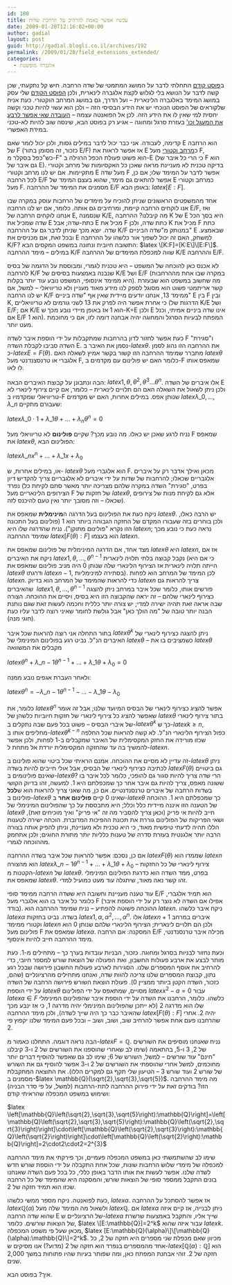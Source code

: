 ```yaml
---
id: 180
title: עכשיו אפשר באמת להרחיב על הרחבת שדות
date: 2009-01-28T12:16:02+00:00
author: gadial
layout: post
guid: http://gadial.blogli.co.il/archives/192
permalink: /2009/01/28/field_extensions_extended/
categories:
  - אלגברה מופשטת
---
```

ב[פוסט קודם](http://www.gadial.net/?p=177) התחלתי לדבר על המושג המתמטי של שדה הרחבה. חיש קל נתקעתי, שכן קשה לדבר על הנושא בלי לגלוש לקצת אלגברה לינארית, ולכן [הפוסט הקודם](http://www.gadial.net/?p=178) שלי עסק במושג המימד באלגברה הלינארית &#8211; ועל הדרך, גם במושג המרחב הוקטורי. כעת אניח שלקוראים של הפוסט הנוכחי יש את הידע הבסיסי הזה &#8211; ולכן הוא עשוי להיות טכני וקשה יחסית למי שאין לו את הידע הזה. לכן אל הפואנטה עצמה &#8211; [העובדה שאי אפשר לרבע את המעגל וכו'](http://he.wikipedia.org/wiki/%D7%94%D7%91%D7%A2%D7%99%D7%95%D7%AA_%D7%94%D7%92%D7%90%D7%95%D7%9E%D7%98%D7%A8%D7%99%D7%95%D7%AA_%D7%A9%D7%9C_%D7%99%D7%9E%D7%99_%D7%A7%D7%93%D7%9D) בעזרת סרגל ומחוגה &#8211; אגיע רק בפוסט הבא, שינסה שוב להיות לא-טכני במידת האפשרי.

קדימה, לעבודה. אני כבר יכול לדבר במילים גסות, ולכן יכול לומר שאם E הוא הרחבה של F (כזכור, זה מסומן בתור E/F) אז אפשר לראות את E כ[מרחב וקטורי](http://he.wikipedia.org/wiki/%D7%9E%D7%A8%D7%97%D7%91_%D7%95%D7%A7%D7%98%D7%95%D7%A8%D7%99) מעל F, כש"כפל בסקלר מ-F" הוא פשוט פעולת הכפל הרגילה ב-E (כי הרי כל איבר של F הוא גם איבר של E). בדיקה טכנית לא מעניינת מראה שאכן כל האקסיומות של מרחב וקטורי מתקיימות. אם יש לנו מרחב וקטורי E מעל שדה F אפשר לדבר על המימד שלו; אם כן, לכל הרחבה E/F אפשר להתאים גם מימד, שהוא בעצם המימד של E כמרחב וקטורי מעל F. מסמנים את המימד של ההרחבה E/F באופן הבא: $latex [E:F]$.

אחד מהמשפטים הראשונים שניתן להוכיח על מימדים של הרחבות עוסק במקרה שבו אנו לוקחים הרחבה קיימת, ומרחיבים גם אותה. כלומר, אם יש לנו הרחבה E/F, ואז אנחנו לוקחים הרחבה של E, שנסמנה K/E, מה קיבלנו? ההרחבה K של E היא בסך הכל שדה שמכיל את E כתת-שדה; אבל E מכיל את F כתת שדה, ולכן K מכיל את F כתת שדה. יוצא מכך שניתן לדבר גם על ההרחבה K/F במנותק מ"שדה הביניים" E שבאמצע. ובכל זאת, אם מכניסים את E למשחק, האם זה יכול לשפוך אור כלשהו על ההרחבה K/F? התשובה חיובית ונתונה במשפט המקסים הבא: $latex \[K:F]=[K:E\]\[E:F\]$. במילים &#8211; מימד ההרחבה K/F שווה למכפלת המימדים של ההרחבה K/E וההרחבה E/F.

לא אכנס כאן להוכחה של המשפט &#8211; היא טכנית לגמרי, ומבוססת על הדגמה של בסיס להרחבה K/F שנבנה באמצעות בסיסים של K/E ושל E/F (במקרה שבו אחת מההרחבות היא ממימד אינסופי, המשפט נובע עוד יותר בקלות). מה שחשוב במשפט הוא שבעזרת קשר אריתמטי פשוט הוא מסוגל לספק לנו מידע מאוד מעניין ולא טריוויאלי &#8211; למשל, אם יש לנו הרחבה K/F ממימד 13, אנחנו יודעים מיידית שאין אף "שדה ביניים" E בין F ובין K, כי אחרת אפשר היה לפרק את 13 לשני גורמים לא טריוויאליים (הדרגות של K/E ושל E/F; אם K/E הוא 1 אז באופן מיידי נובע מכך ש-K=E ולכן E אינו שדה ביניים אמיתי, וכנל אם E/F הוא 1). המפתח לבעיות הסרגל והמחוגה יהיה אבחנה דומה לזו, אם כי מחוכמת מעט יותר.

כעת אפשר לחזור לדון בהרחבות שמתקבלות על ידי הוספת איבר לשדה F ו"סגירת" השדה סביבו לקבלת השדה E. נסמן את האיבר ב-$latex \theta$. את ההרחבה הזו נהוג לסמן כ-$latex E=F(\theta)$. מתברר שמימד ההרחבה הזו קשור בקשר אמיץ לשאלה האם $latex \theta$ אלגברי או טרנסצנדנטי מעל F, כלומר האם יש פולינום עם מקדמים ב-F שמאפס אותו לו לאו.

הבה ונתבונן על קבוצת האיברים הבאה: $latex 1,\theta,\theta^2,\theta^3\dots\theta^n$. אלו איברים של השדה E ולכן ניתן לשאול את השאלה האם הם תלויים לינארית &#8211; כלומר, אם קיים צירוף לינארי לא טריוויאלי שמקדמיו ב-F שנותן אפס. במילים אחרות, האם יש מקדמים $latex \lambda\_0,\dots,\lambda\_n$ שעבורם מתקיים:

$latex \lambda\_0\cdot 1+\lambda\_1\theta+\dots+\lambda_n\theta^n=0$

נניח לרגע שאכן יש כאלו. מה נובע מכך? שקיים **פולינום** לא טריוויאלי מעל F שמאפס את $latex \theta$, הפולינום הבא:

$latex \lambda\_nx^n+\dots+\lambda\_1x+\lambda_0$

או, במילים אחרות, ש- $latex \theta$ הוא אלגברי מעל F. מכאן ואילך אדבר רק על איברים אלגבריים שכאלו; להרחבות של שדות על ידי איברים לא אלגבריים צריך להקדיש דיון נפרד (בפרט, "סגירת" השדה במקרה שלהם מצריכה יותר מאשר סתם לקיחת כל הצירופים הלינאריים מעל F של חזקות של $latex \theta$, אלא גם לקיחת מנות של צירופים שכאלו &#8211; וזה מסובך יותר ואין טעם להיכנס לזה).

ניקח כעת את הפולינום בעל הדרגה ה**מינימלית** שמאפס את $latex \theta$. יש הרבה כאלו, ולכן בוחרים בזה שעבורו המקדם של החזקה הגבוהה ביותר הוא 1 (פולינום בעל התכונה הזו נקרא "פולינום מתוקן"). נניח שהדרגה שלו היא $latex n$; נראה כעת כי נובע מכך שמימד ההרחבה $latex [F(\theta):F]$ הוא בעצמו $latex n$.

מצד אחד, אם הדרגה המינימלית של פולינום שמאפס את $latex \theta$ היא $latex n$, אז אם ניקח את האיברים $latex 1,\theta,\dots,\theta^{n-1}$ נקבל קבוצה בלתי תלויה לינארית (כי אם היא הייתה תלויה לינארית אז הצירוף הלינארי שלה שנותן 0 היה מניב פולינום שמאפס את $latex \theta$ ודרגתו $latex n-1$, בסתירה למינימליות). לכן המימד של המרחב הוא לפחות $latex n$. כדי להראות שהמימד של המרחב הוא בדיוק $latex n$ צריך להראות גם שהאיברים  $latex 1,\theta,\dots,\theta^{n-1}$ פורשים אותו, כלומר שכל איבר במרחב ניתן להצגה כצירוף לינארי שלהם &#8211; זה יראה שהקבוצה הזו היא בסיס, ויסיים את ההוכחה. הצורה שבה אראה זאת תהיה ישירה למדי; יש צורה יותר כללית וחכמה לעשות זאת שגם נותנת הבנה יותר טובה של "מה הולך כאן" אבל גולשת לחומר שאיני רוצה לדבר עליו כעת (חוגי מנה).

בתור התחלה אני רוצה להראות שכל איבר $latex \theta^k$ ניתן להצגה כצירוף לינארי של האיברים הנ"ל. נביט רגע בפולינום המינימלי של $latex \theta$ &#8211; כשמציבים בו את $latex \theta$ מקבלים את המשוואה

$latex \theta^n+\lambda\_{n-1}\theta^{n-1}+\dots+\lambda\_1\theta+\lambda_0=0$

ולאחר העברת אגפים נובע ממנה:

$latex \theta^n=-\lambda\_{n-1}\theta^{n-1}-\dots-\lambda\_1\theta-\lambda_0$

כלומר, את $latex \theta^n$ אפשר להציג כצירוף לינארי של הבסיס המיועד שלנו; אבל זה אומר שאפשר להציג כל צירוף לינארי של חזקות חיוביות כלשהן של $latex \theta$ בתור צירוף לינארי של איברי הבסיס &#8211; פשוט בכל פעם שבה נתקלים ב-$latex \theta^k$ כך ש-$latex k\ge n$, מחליפים אותו ב-$latex \theta^{k-n}$ כפול הצירוף הלינארי הנ"ל. לא קשה להראות שכל החלפה שכזו מורידה את החזק המקסימלית של האיבר שמקבלים ב-1 לפחות, ולכן אפשר להמשיך בה עד שהחזקה המקסימלית יורדת אל מתחת ל-$latex n$.

זה עדיין לא מסיים את ההוכחה. אמנם הראיתי שכל ביטוי שהוא פולינום ב-$latex \theta$ ניתן לכתיבה כצירוף לינארי של הבסיס, אבל אולי חייבים להיות בשדה $latex F(\theta)$ גם ביטויים שאינם פולינומים ב-$latex \theta$? הרי שדה צריך להיות סגור גם להופכי, כלומר לכל איבר בו ששונה מאפס, צריך להיות גם איבר אחר כך שמכפלתם היא 1. למעשה, זהו בדיוק הקושי בשדות הרחבה של איברים טרנסנדנטיים. אם כן, מה שאני צריך להראות הוא ש**לכל** פולינום ב-$latex \theta$ שאינו 0 קיים **פולינום אחר** ב-$latex \theta$ כך שמכפלתם היא 1. ההוכחה של הטענה הזו איננה מיידית כלל וכלל; היא מתבססת על כך שהפולינום המינימלי של $latex \theta$ חייב להיות אי פריק (וכאן צריך להסביר מה זה "אי פריק" ואיך מוכיחים זאת), ושאי הפריקות של הפולינום גוררת את תכונת ההפיכות המדוברת. הוכחה ישירה לטענות הללו תהיה לדעתי טיפשית מאוד, כי היא טכנית ולא מעניינת, וניתן להפיק אותה בצורה הרבה יותר אלגנטית בעזרת סדרה של טענות כלליות יותר מתורת החוגים; ולכן אתחמק מההוכחה לגמרי.

אם כן, נסכם: אפשר להראות שכל איבר בשדה ההרחבה $latex F(\theta)$ שממדו הוא $latex n$ הוא מהצורה $latex \lambda\_{n-1}\theta^{n-1}+\dots+\lambda\_1\theta+\lambda_0$ &#8211; צירוף לינארי של כל החזקות הקטנות מ-$latex n$ של $latex \theta$. בפרט, ממד השדה הוא כדרגת הפולינום המינימלי שמאפס את $latex \theta$. זהו קשר נאה מאוד, שיתגלה עוד מעט כמועיל למדי.

עוד טענה מעניינת וחשובה היא ששדה הרחבה ממימד סופי E/F הוא תמיד אלגברי, כלומר כל איבר בו הוא אלגברי מעל F (אפילו אם השדה לא נוצר רק על ידי הוספת איבר בודד). ההוכחה פשוטה להפתיע &#8211; נניח שמימד ההרחבה הוא $latex n$. ניקח איבר כלשהו $latex \alpha$ בשדה. נביט בחזקות $latex 1,\alpha,\alpha^2,\dots,\alpha^n$. אלו $latex n+1$ איברים במרחב וקטורי ממימד $latex n$ ולכן הם תלויים לינארית; הצירוף הלינארי שלהם שנותן 0 הוא פולינום מעל F שמאפס את $latex \alpha$. המסקנה: אם הרחבה E/F מכילה איבר טרנסנדנטי, מימד ההרחבה חייב להיות אינסוף.

וכעת נחזור לבניות בסרגל ומחוגה. כזכור, הבניות עובדות בערך כך &#8211; מתחילים מ-1. כעת מותר לבצע את ארבע פעולות החשבון, ואת הפעולה של הוצאת שורש למספר חיובי, כדי להרחיב את אוסף המספרים שלנו. הסגירות לארבע פעולות החשבון פירושה שבכל רגע נתון, קבוצת המספרים שלנו צריכה להוות שדה, ואנחנו מתחילים מהרציונליים (שהם, כזכור, השדה הקטן ביותר ממציין 0). פעולת הוצאת השורש פירושה הרחבה של השדה על ידי הוספת $latex \theta$ מסויים, שמתאפס על ידי הפולינום $latex x^2-a=0$ עבור $latex a\in F$ כלשהו. כלומר, הרחבנו את השדה על ידי הוספת איבר שהפולינום המינימלי שלו הוא מדרגה 2 (לא ייתכן שהפולינום המינימלי יהיה מדרגה 1, כי אז ינבע מכך שהאיבר כבר כך היה שייך לשדה), ולכן מימד ההרחבה $latex [F(\theta):F]$ יהיה 2. אחרי שהרחבנו פעם אחת אפשר להרחיב שוב, ושוב, ושוב &#8211; ובכל פעם המימד שלנו יקפוץ פי 2.

הבה נראה דוגמה. התחלנו כאמור מ-$latex F=\mathbb{Q}$. נניח שאנחנו מוסיפים את השורשים של 2, 3 ו-5, בהתאמה (שימו לב שאחרי שהוספנו את השורשים של 2 ו-3 קיבלנו "חינם" עוד שורשים &#8211; למשל, השורש של 6; שימו לב גם שאפשר להוסיף דברים יותר מחוכמים, למשל אחרי שהוספתי את השורשים של 2 ו-3 אפשר להוסיף גם את השורש של שורש 2 ועוד שורש 3 &#8211; הטיעון שלי תקף גם למקרים הללו). את התוצאה המתקבלת מסמנים ב-$latex \mathbb{Q}(\sqrt{2},\sqrt{3},\sqrt{5})$. מה מימד ההרחבה הזו? בודקים זאת על ידי פירוק ההרחבה לתת-הרחבות (למשל, על פי סדר הבניה) ושימוש במשפט המכפלה שהראיתי קודם:

$latex \left[\mathbb{Q}\left(\sqrt{2},\sqrt{3},\sqrt{5}\right):\mathbb{Q}\right]=\left[\mathbb{Q}\left(\sqrt{2},\sqrt{3},\sqrt{5}\right):\mathbb{Q}\left(\sqrt{2},\sqrt{3}\right)\right]\cdot\left[\mathbb{Q}\left(\sqrt{2},\sqrt{3}\right):\mathbb{Q}\left(\sqrt{2}\right)\right]\cdot\left[\mathbb{Q}\left(\sqrt{2}\right):\mathbb{Q}\right]=2\cdot2\cdot2=2^{3}$

שימו לב שהשתמשתי כאן במשפט המכפלה פעמיים, וכך פירקתי את מימד ההרחבה למכפלה של מימדי שלוש הרחבות שונות, שכל אחת התקבלה על ידי הוספת שורש חדש לשדה שלנו. אפשר לעשות את אותו הדבר באופן כללי, כל בכל פעם השדה שאנחנו בונים התקבל ממספר סופי של הוצאות שורש; והמסקנה היא שהמימד של כל הרחבה שכזו הוא תמיד חזקה של 2.

כעת לפואנטה. ניקח מספר ממשי כלשהו, $latex \alpha$. אז אפשר להסתכל על ההרחבה $latex \mathbb{Q}(\alpha)$ ולשאול מה המימד שלה מעל $latex \mathbb{Q}$. אם $latex \alpha$ ניתן לבנייה, אז קיים איזה שהוא שדה הרחבה E של הרציונליים ש-$latex \alpha$ שייך אליו, והתקבל באמצעות שרשרת של הוצאות שורשים. כלומר, $latex \[E:\mathbb{Q}]=2^k$ עבור איזה שהוא $latex k$. מכאן שעל פי משפט המכפלה, $latex [E:\mathbb{Q}(\alpha)\]\[\mathbb{Q}(\alpha):\mathbb{Q}\]=2^k$. מכיוון שאם מכפלת שני מספרים היא חזקה של 2, כל אחד מהמספרים בנפרד הוא חזקה של 2 (מדוע?) אנו מסיקים ש-$latex [\mathbb{Q}(\alpha):\mathbb{Q}]$ הוא חזקה של 2. זוהי אבחנת המפתח כאן, ומה שפותר בעיות שהיו פתוחות במשך 2,000 שנים.

איך? בפוסט הבא.
